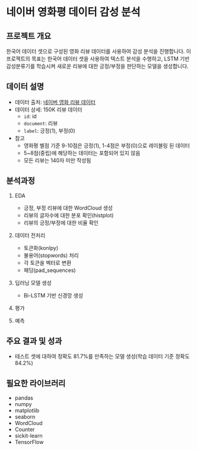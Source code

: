 # 네이버 영화평 데이터 감성 분석

## 프로젝트 개요
한국어 데이터 셋으로 구성된 영화 리뷰 데이터를 사용하여 감성 분석을 진행합니다. 이 프로젝트의 목표는 한국어 데이터 셋을 사용하여 텍스트 분석을 수행하고, LSTM 기반 감성분류기를 학습시켜 새로운 리뷰에 대한 긍정/부정을 판단하는 모델을 생성합니다.

## 데이터 설명
- 데이터 출처: [네이버 영화 리뷰 데이터](https://github.com/e9t/nsmc/)
- 데이터 상세: 150K 리뷰 데이터
    - `id`: id
    - `document`: 리뷰
    - `label`: 긍정(1), 부정(0)
- 참고
    - 영화평 별점 기준 9-10점은 긍정(1), 1-4점은 부정(0)으로 레이블링 된 데이터
    - 5~8점(중립)에 해당하는 데이터는 포함되어 있지 않음
    - 모든 리뷰는 140자 미만 작성됨

## 분석과정
1. EDA
   - 긍정, 부정 리뷰에 대한 WordCloud 생성
   - 리뷰의 글자수에 대한 분포 확인(histplot)
   - 리뷰의 긍정/부정에 대한 비율 확인

2. 데이터 전처리
   - 토큰화(konlpy)
   - 불용어(stopwords) 처리
   - 각 토큰을 벡터로 변환
   - 패딩(pad_sequences)

3. 딥러닝 모델 생성
   - Bi-LSTM 기반 신경망 생성

4. 평가
5. 예측

## 주요 결과 및 성과
- 테스트 셋에 대하여 정확도 81.7%를 만족하는 모델 생성(학습 데이터 기준 정확도 84.2%)


## 필요한 라이브러리
- pandas
- numpy
- matplotlib
- seaborn
- WordCloud
- Counter
- sickit-learn
- TensorFlow
